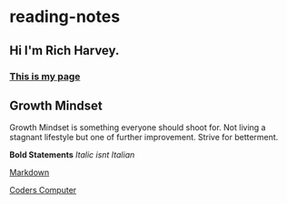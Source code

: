 # reading-notes
## Hi I'm Rich Harvey.
### [This is my page](https://richharvey-germo.github.io/reading-notes/)

## Growth Mindset
Growth Mindset is something everyone should shoot for. 
Not living a stagnant lifestyle but one of further improvement.
Strive for betterment.

**Bold Statements**
*Italic isnt Italian*

[Markdown](markdown.md)

[Coders Computer](coders-computer.md)
